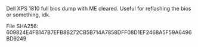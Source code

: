 Dell XPS 1810 full bios dump with ME cleared.
Useful for reflashing the bios or something, idk.

File SHA256: 609824E4FB147B7EFB8B272CB5B714A7858DFF08D1EF2468A5F59A6496BD9249

